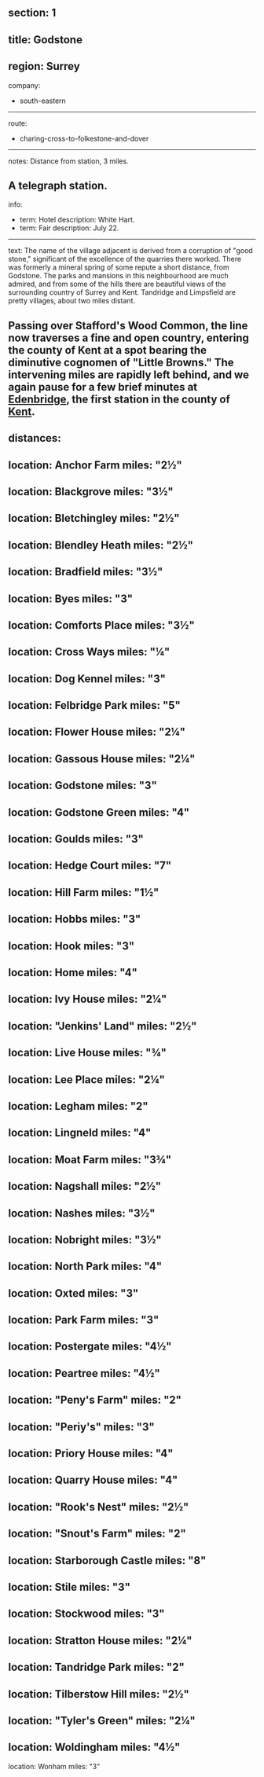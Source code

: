 section: 1
----
title: Godstone
----
region: Surrey
----
company:
- south-eastern
----
route:
- charing-cross-to-folkestone-and-dover
----
notes: Distance from station, 3 miles.

A telegraph station.
----
info:
- term: Hotel
  description: White Hart.
- term: Fair
  description: July 22.
----
text: The name of the village adjacent is derived from a corruption of "good stone," significant of the excellence of the quarries there worked. There was formerly a mineral spring of some repute a short distance, from Godstone. The parks and mansions in this neighbourhood are much admired, and from some of the hills there are beautiful views of the surrounding country of Surrey and Kent. Tandridge and Limpsfield are pretty villages, about two miles distant.

Passing over Stafford's Wood Common, the line now traverses a fine and open country, entering the county of Kent at a spot bearing the diminutive cognomen of "Little Browns." The intervening miles are rapidly left behind, and we again pause for a few brief minutes at [Edenbridge](/stations/edenbridge), the first station in the county of [Kent](/regions/england/kent).
----
distances:
- 
  location: Anchor Farm
  miles: "2½"
- 
  location: Blackgrove
  miles: "3½"
- 
  location: Bletchingley
  miles: "2½"
- 
  location: Blendley Heath
  miles: "2½"
- 
  location: Bradfield
  miles: "3½"
- 
  location: Byes
  miles: "3"
- 
  location: Comforts Place
  miles: "3½"
- 
  location: Cross Ways
  miles: "¼"
- 
  location: Dog Kennel
  miles: "3"
- 
  location: Felbridge Park
  miles: "5"
- 
  location: Flower House
  miles: "2¼"
- 
  location: Gassous House
  miles: "2¼"
- 
  location: Godstone
  miles: "3"
- 
  location: Godstone Green
  miles: "4"
- 
  location: Goulds
  miles: "3"
- 
  location: Hedge Court
  miles: "7"
- 
  location: Hill Farm
  miles: "1½"
- 
  location: Hobbs
  miles: "3"
- 
  location: Hook
  miles: "3"
- 
  location: Home
  miles: "4"
- 
  location: Ivy House
  miles: "2¼"
- 
  location: "Jenkins' Land"
  miles: "2½"
- 
  location: Live House
  miles: "¾"
- 
  location: Lee Place
  miles: "2¼"
- 
  location: Legham
  miles: "2"
- 
  location: Lingneld
  miles: "4"
- 
  location: Moat Farm
  miles: "3¾"
- 
  location: Nagshall
  miles: "2½"
- 
  location: Nashes
  miles: "3½"
- 
  location: Nobright
  miles: "3½"
- 
  location: North Park
  miles: "4"
- 
  location: Oxted
  miles: "3"
- 
  location: Park Farm
  miles: "3"
- 
  location: Postergate
  miles: "4½"
- 
  location: Peartree
  miles: "4½"
- 
  location: "Peny's Farm"
  miles: "2"
- 
  location: "Periy's"
  miles: "3"
- 
  location: Priory House
  miles: "4"
- 
  location: Quarry House
  miles: "4"
- 
  location: "Rook's Nest"
  miles: "2½"
- 
  location: "Snout's Farm"
  miles: "2"
- 
  location: Starborough Castle
  miles: "8"
- 
  location: Stile
  miles: "3"
- 
  location: Stockwood
  miles: "3"
- 
  location: Stratton House
  miles: "2¼"
- 
  location: Tandridge Park
  miles: "2"
- 
  location: Tilberstow Hill
  miles: "2½"
- 
  location: "Tyler's Green"
  miles: "2¼"
- 
  location: Woldingham
  miles: "4½"
- 
  location: Wonham
  miles: "3"
